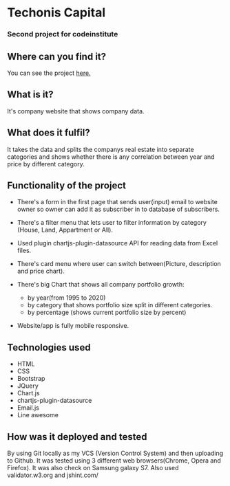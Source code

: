 # Techonis Capital
### Second project for codeinstitute
## Where can you find it?
You can see the project [here.](https://rcesonis.github.io/techonis-capital-2nd-project/index.html#home)
## What is it?
It's company website that shows company data. 
## What does it fulfil?
It takes the data and splits the companys real estate into separate categories and shows whether there is any correlation between year and price by different category.
## Functionality of the project
* There's a form in the first page that sends user(input) email to website owner so owner can add it as subscriber in to database of subscribers.
* There's a filter menu that lets user to filter information by category (House, Land, Appartment or All).
* Used plugin chartjs-plugin-datasource API for reading data from Excel files.
* There's card menu where user can switch between(Picture, description and price chart).
* There's big Chart that shows all company portfolio growth:
  * by year(from 1995 to 2020)
  * by category that shows portfolio size split in different categories.
  * by percentage (shows current portfolio size by percent) 

* Website/app is fully mobile responsive. 

## Technologies used
* HTML
* CSS
* Bootstrap
* JQuery
* Chart.js
* chartjs-plugin-datasource
* Email.js
* Line awesome

## How was it deployed and tested
By using Git locally as my VCS (Version Control System) and then uploading to Github. It was tested using 3 different web browsers(Chrome, Opera and Firefox). It was also check on Samsung galaxy S7. Also used validator.w3.org and jshint.com/
